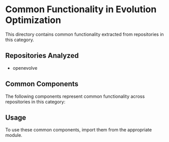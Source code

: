 # Common Functionality in Evolution Optimization

This directory contains common functionality extracted from repositories in this category.

## Repositories Analyzed

- openevolve

## Common Components

The following components represent common functionality across repositories in this category:


## Usage

To use these common components, import them from the appropriate module.
